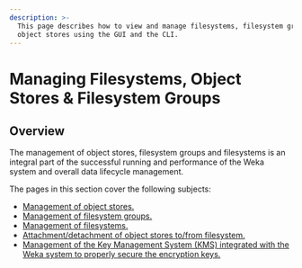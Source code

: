 ```yaml
---
description: >-
  This page describes how to view and manage filesystems, filesystem groups, and
  object stores using the GUI and the CLI.
---
```


# Managing Filesystems, Object Stores & Filesystem Groups

## Overview

The management of object stores, filesystem groups and filesystems is an integral part of the successful running and performance of the Weka system and overall data lifecycle management.

The pages in this section cover the following subjects:

* [Management of object stores.](managing-object-stores.md)
* [Management of filesystem groups.](managing-filesystem-groups.md)
* [Management of filesystems.](managing-filesystems.md)
* [Attachment/detachment of object stores to/from filesystem.](attaching-detaching-object-stores-to-from-filesystems.md)
* [Management of the Key Management System \(KMS\) integrated with the Weka system to properly secure the encryption keys. ](kms-management.md)

